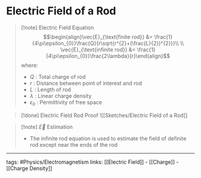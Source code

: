 # Electric Field of a Rod
> [!note] Electric Field Equation
> $$\begin{align}\vec{E}_{\text{finite rod}} &= \frac{1}{4\pi\epsilon_{0}}\frac{Q}{r\sqrt{r^{2}+(\frac{L}{2})^{2}}}\\ \\ \vec{E}_{\text{infinite rod}} &= \frac{1}{4\pi\epsilon_{0}}\frac{2\lambda}{r}\end{align}$$ where:
> - $Q$ : Total charge of rod
> - $r$ : Distance between point of interest and rod
> - $L$ : Length of rod
> - $\lambda$ : Linear charge density
> - $\epsilon_{0}$ : Permittivity of free space

> [!done] Electric Field Rod Proof
> ![[Sketches/Electric Field of a Rod]]

> [!note] $\vec{E}$ Estimation
> - The infinite rod equation is used to estimate the field of definite rod except near the ends of the rod


---
tags: #Physics/Electromagnetism 
links: [[Electric Field]] - [[Charge]] - [[Charge Density]]